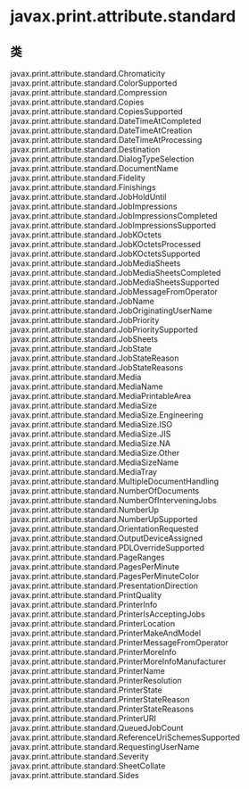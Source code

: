 # javax.print.attribute.standard

## 类

javax.print.attribute.standard.Chromaticity
javax.print.attribute.standard.ColorSupported
javax.print.attribute.standard.Compression
javax.print.attribute.standard.Copies
javax.print.attribute.standard.CopiesSupported
javax.print.attribute.standard.DateTimeAtCompleted
javax.print.attribute.standard.DateTimeAtCreation
javax.print.attribute.standard.DateTimeAtProcessing
javax.print.attribute.standard.Destination
javax.print.attribute.standard.DialogTypeSelection
javax.print.attribute.standard.DocumentName
javax.print.attribute.standard.Fidelity
javax.print.attribute.standard.Finishings
javax.print.attribute.standard.JobHoldUntil
javax.print.attribute.standard.JobImpressions
javax.print.attribute.standard.JobImpressionsCompleted
javax.print.attribute.standard.JobImpressionsSupported
javax.print.attribute.standard.JobKOctets
javax.print.attribute.standard.JobKOctetsProcessed
javax.print.attribute.standard.JobKOctetsSupported
javax.print.attribute.standard.JobMediaSheets
javax.print.attribute.standard.JobMediaSheetsCompleted
javax.print.attribute.standard.JobMediaSheetsSupported
javax.print.attribute.standard.JobMessageFromOperator
javax.print.attribute.standard.JobName
javax.print.attribute.standard.JobOriginatingUserName
javax.print.attribute.standard.JobPriority
javax.print.attribute.standard.JobPrioritySupported
javax.print.attribute.standard.JobSheets
javax.print.attribute.standard.JobState
javax.print.attribute.standard.JobStateReason
javax.print.attribute.standard.JobStateReasons
javax.print.attribute.standard.Media
javax.print.attribute.standard.MediaName
javax.print.attribute.standard.MediaPrintableArea
javax.print.attribute.standard.MediaSize
javax.print.attribute.standard.MediaSize.Engineering
javax.print.attribute.standard.MediaSize.ISO
javax.print.attribute.standard.MediaSize.JIS
javax.print.attribute.standard.MediaSize.NA
javax.print.attribute.standard.MediaSize.Other
javax.print.attribute.standard.MediaSizeName
javax.print.attribute.standard.MediaTray
javax.print.attribute.standard.MultipleDocumentHandling
javax.print.attribute.standard.NumberOfDocuments
javax.print.attribute.standard.NumberOfInterveningJobs
javax.print.attribute.standard.NumberUp
javax.print.attribute.standard.NumberUpSupported
javax.print.attribute.standard.OrientationRequested
javax.print.attribute.standard.OutputDeviceAssigned
javax.print.attribute.standard.PDLOverrideSupported
javax.print.attribute.standard.PageRanges
javax.print.attribute.standard.PagesPerMinute
javax.print.attribute.standard.PagesPerMinuteColor
javax.print.attribute.standard.PresentationDirection
javax.print.attribute.standard.PrintQuality
javax.print.attribute.standard.PrinterInfo
javax.print.attribute.standard.PrinterIsAcceptingJobs
javax.print.attribute.standard.PrinterLocation
javax.print.attribute.standard.PrinterMakeAndModel
javax.print.attribute.standard.PrinterMessageFromOperator
javax.print.attribute.standard.PrinterMoreInfo
javax.print.attribute.standard.PrinterMoreInfoManufacturer
javax.print.attribute.standard.PrinterName
javax.print.attribute.standard.PrinterResolution
javax.print.attribute.standard.PrinterState
javax.print.attribute.standard.PrinterStateReason
javax.print.attribute.standard.PrinterStateReasons
javax.print.attribute.standard.PrinterURI
javax.print.attribute.standard.QueuedJobCount
javax.print.attribute.standard.ReferenceUriSchemesSupported
javax.print.attribute.standard.RequestingUserName
javax.print.attribute.standard.Severity
javax.print.attribute.standard.SheetCollate
javax.print.attribute.standard.Sides




